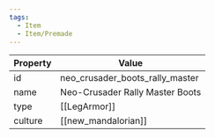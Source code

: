 ```yaml
---
tags:
  - Item
  - Item/Premade
---
```


| Property | Value                           |
| -------- | ------------------------------- |
| id       | neo_crusader_boots_rally_master |
| name     | Neo-Crusader Rally Master Boots |
| type     | [[LegArmor]]                    |
| culture  | [[new_mandalorian]]             |


